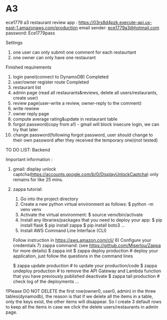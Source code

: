 # A3

ece1779 a3 restaurant review app : https://03rs8d4pzk.execute-api.us-east-1.amazonaws.com/production
email sender: ece1779a3@hotmail.com password: Ece1779pass

Settings
1. one user can only submit one comment for each restaurtant
2. one owner can only have one restaurant

Finished requirements
1. login panel(connect to DynamoDB) Completed
2. user/owner register route Completed
3. restaurant list
4. admin page (read all restaurants&reviews, delete all users/restaurants, create user)
5. review page(user-write a review, owner-reply to the comment)
6. write rewiew
7. owner reply page
8. compute average rating&update in restaurant table
9. forgot password(copy from a1) - gmail will block insecure login, we can try that later
10. change password(following forgot password, user should change to their own password after they received the temporary one)(not tested)

TO DO LIST:
Backend

Important information :
1. gmail: display unlock captcha(https://accounts.google.com/b/0/DisplayUnlockCaptcha) only remains for like 25 mins.
2. zappa tutorial:
   1) Go into the project directory
   2) Create a new python virtual environment as follows:
      $ python -m venv venv
   3) Activate the virtual environment:
      $ source venv/bin/activate
   4) Install any libraries/packages that you need to deploy your app:
      $ pip install flask
      $ pip install zappa
      $ pip install boto3
        ...
   5) Install AWS Command Line Interface (CLI)

   Follow instruction in https://aws.amazon.com/cli/
   6) Configure your credentials
   7) zappa command: (see https://github.com/Miserlou/Zappa for more details)
      $ zappa init
      $ zappa deploy production  # deploy your application, just follow the questions in the command lines
      
      $ zappa update production  # to update your production/code
      $ zappa undeploy production # to remove the API Gateway and Lambda function that you have previously published deactivate
      $ zappa tail production # check log of the deployments
        ...
      

!!Please DO NOT DELETE the first row(owner0, user0, admin) in the three tables(dynamodb), the reason is that if we delete all the items in a table, only the keys exist, the other items will disappear. So I create 3 default rows to keep all the items in case we click the delete users/restaurants in admin page.

